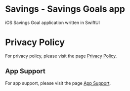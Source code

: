 # Savings - Savings Goals app
iOS Savings Goal application written in SwiftUI

# Privacy Policy
For privacy policy, please visit the page [Privacy Policy](PrivacyPolicy.md).

## App Support
For app support, please visit the page [App Support](AppSupport.md).
